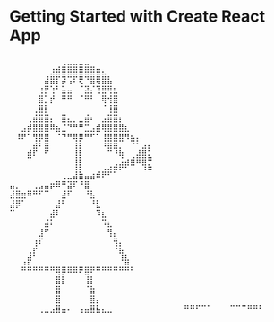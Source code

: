 # Getting Started with Create React App

⠀⠀⠀⠀⠀⠀⠀⠀⠀⢀⣀⣀⣀⣀⠀⠀⠀⠀⠀⠀⠀⠀⠀⠀⠀
⠀⠀⠀⠀⠀⠀⠀⣰⣾⣿⣿⣿⣿⣿⣿⣶⣄⠀⠀⠀⠀⠀⠀⠀⠀
⠀⠀⠀⠀⠀⠀⣼⣿⡏⡽⢩⠏⢟⠙⣿⢿⣿⣧⠀⠀⠀⠀⠀⠀⠀
⠀⠀⠀⠀⠀⢰⡟⢱⠃⣥⣤⠀⠈⣽⡌⢹⣿⢿⣆⠀⠀⠀⠀⠀⠀
⠀⠀⠀⠀⠀⣿⡁⡞⠀⠛⠛⠀⠈⠛⠃⠀⢿⢺⣿⠀⠀⠀⠀⠀⠀
⠀⠀⠀⠀⢀⣿⡇⠀⠀⠀⠀⠀⠀⠀⠀⠀⠈⢸⣿⠀⠀⠀⠀⠀⠀
⠀⠀⠀⢀⣾⣿⣿⡄⠀⣿⣄⡀⣀⣾⠆⠀⣠⣿⣿⡆⠀⠀⠀⠀⠀
⠀⠀⣠⡾⣿⣿⣿⠿⣦⣈⠙⠛⠛⣉⣠⣾⢿⣿⣿⣿⣆⠀⠀⠀⠀
⠀⠸⠟⠁⢻⡿⣿⠀⠈⠙⠛⢿⡿⠛⠋⠁⢸⣿⣿⣿⠻⣦⡄⠀⠀
⠀⠀⠀⢀⣾⠃⣿⠀⠀⠀⠀⢸⡇⠀⠀⠀⠘⣿⢿⡄⠀⠈⢁⣴⡆
⠀⠀⠀⠿⠃⠀⠁⠀⠀⠀⠀⢸⡇⠀⠀⠀⠀⠀⠈⠻⢀⣠⣾⣿⣦
⠀⠀⠀⠀⠀⠀⠀⠀⠀⠀⠀⢸⡇⠀⠀⠀⢀⣠⣴⡾⠟⠛⠉⢻⣦
⠀⠀⠀⠀⠀⠀⠀⠀⠀⢀⣀⣼⣷⣤⣴⠾⠟⠋⠁⠀⠀⠀⠀⠀⠀
⣤⡀⠀⠀⢀⣠⣤⡶⠿⠛⣽⠏⠘⣿⠀⠀⠀⠀⠀⠀⠀⠀⠀⠀⠀
⣼⣿⣶⠿⠛⠋⠉⠀⠀⣼⠏⠀⠀⠘⣧⠀⠀⠀⠀⠀⠀⠀⠀⠀⠀
⣼⡿⠁⠀⠀⠀⠀⠀⣼⠃⠀⠀⠀⠀⠘⣇⠀⠀⠀⠀⠀⠀⠀⠀⠀
⠉⠀⠀⠀⠀⠀⠀⣼⠇⠀⠀⠀⠀⠀⠀⠹⣆⠀⠀⠀⠀⠀⠀⠀⠀
⠀⠀⠀⠀⠀⠀⣼⠇⠀⠀⠀⠀⠀⠀⠀⠀⠹⣆⠀⠀⠀⠀⠀⠀⠀
⠀⠀⠀⠀⠀⣸⠋⠀⠀⠀⠀⠀⠀⠀⠀⠀⠀⢻⡄⠀⠀⠀⠀⠀⠀
⠀⠀⠀⠀⢰⠏⠀⠀⠀⠀⠀⠀⠀⠀⠀⠀⠀⠀⢻⡄⠀⠀⠀⠀⠀
⠀⠀⠀⢠⡏⠀⠀⠀⠀⠀⠀⠀⠀⠀⠀⠀⠀⠀⠈⢷⡀⠀⠀⠀⠀
⠀⠀⢠⡟⠀⠀⠀⠀⠀⠀⠀⠀⠀⠀⠀⠀⠀⠀⠀⠘⣷⠀⠀⠀⠀
⠀⠀⠛⠛⠛⠛⠛⠛⢿⡿⠿⠿⠟⣿⠟⠛⠛⠛⠛⠛⠛⠃⠀⠀⠀
⠀⠀⠀⠀⠀⠀⠀⠀⣿⡇⠀⠀⠀⢸⡇⠀⠀⠀⠀⠀⠀⠀⠀⠀⠀
⠀⠀⠀⠀⠀⠀⠀⠀⣿⠀⠀⠀⠀⠈⣷⠀⠀⠀⠀⠀⠀⠀⠀⠀⠀
⠀⠀⠀⠀⠀⠀⠀⠀⣿⠀⠀⠀⠀⠀⣿⡄⠀⠀⠀⠀⠀⠀⠀⠀⠀
⠀⠀⠀⠀⠀⢀⣀⣠⣿⣤⠄⠀⢠⣤⣿⣧⣄⣀⠀⠀⠀⠀⠀⠀⠀
⠀⠀⠀⠀⠀⠛⠛⠋⠉⠁⠀⠀⠀⠉⠉⠉⠛⠛⠃⠀⠀⠀
